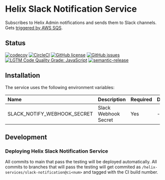 # Helix Slack Notification Service

Subscribes to Helix Admin notifications and sends them to Slack channels. Gets [triggered by AWS SQS](https://docs.aws.amazon.com/lambda/latest/dg/with-sqs.html).

## Status
[![codecov](https://img.shields.io/codecov/c/github/adobe/helix-slack-notification.svg)](https://codecov.io/gh/adobe/helix-slack-notification)
[![CircleCI](https://img.shields.io/circleci/project/github/adobe/helix-slack-notification.svg)](https://circleci.com/gh/adobe/helix-slack-notification)
[![GitHub license](https://img.shields.io/github/license/adobe/helix-slack-notification.svg)](https://github.com/adobe/helix-slack-notification/blob/main/LICENSE.txt)
[![GitHub issues](https://img.shields.io/github/issues/adobe/helix-slack-notification.svg)](https://github.com/adobe/helix-slack-notification/issues)
[![LGTM Code Quality Grade: JavaScript](https://img.shields.io/lgtm/grade/javascript/g/adobe/helix-slack-notification.svg?logo=lgtm&logoWidth=18)](https://lgtm.com/projects/g/adobe/helix-slack-notification)
[![semantic-release](https://img.shields.io/badge/%20%20%F0%9F%93%A6%F0%9F%9A%80-semantic--release-e10079.svg)](https://github.com/semantic-release/semantic-release)

## Installation

The service uses the following environment variables:

| Name  | Description  | Required | Default |
|:------|:-------------|:---------|:--------|
| SLACK_NOTIFY_WEBHOOK_SECRET | Slack Webhook Secret | Yes | - |

## Development

### Deploying Helix Slack Notification Service

All commits to main that pass the testing will be deployed automatically. All commits to branches that will pass the testing will get commited as `/helix-services/slack-notification@ci<num>` and tagged with the CI build number.
